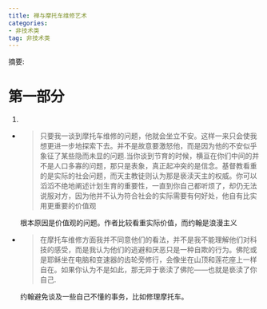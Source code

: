 ```yaml
---
title: 禅与摩托车维修艺术
categories:
- 非技术类
tag: 非技术类
---
```


摘要:
<!-- more -->

<!-- toc -->
# 第一部分

1. 

- > 只要我一谈到摩托车维修的问题，他就会坐立不安。这样一来只会使我想更进一步地探索下去。并不是故意要激怒他，而是因为他的不安似乎象征了某些隐而未显的问题.当你谈到节育的时候，横亘在你们中间的并不是人口多寡的问题，那只是表象，真正起冲突的是信念。基督教看重的是实际的社会问题，而天主教徒则认为那是亵渎天主的权威。你可以滔滔不绝地阐述计划生育的重要性，一直到你自己都听烦了，却仍无法说服对方，因为他并不认为符合社会的实际需要有何好处，他自有比实用更重要的价值观

    根本原因是价值观的问题。作者比较看重实际价值，而约翰是浪漫主义

- > 在摩托车维修方面我并不同意他们的看法，并不是我不能理解他们对科技的感受，而是我认为他们的逃避和厌恶只是一种自欺的行为。佛陀或是耶稣坐在电脑和变速器的齿轮旁修行，会像坐在山顶和莲花座上一样自在。如果你认为不是如此，那无异于亵渎了佛陀——也就是亵渎了你自己.

    约翰避免谈及一些自己不懂的事务，比如修理摩托车。
